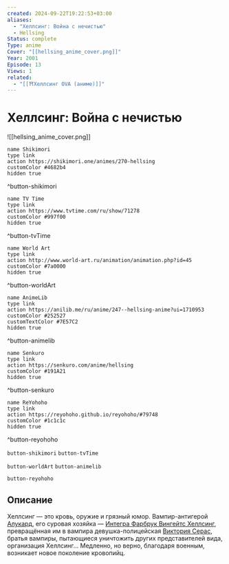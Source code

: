 ```yaml
---
created: 2024-09-22T19:22:53+03:00
aliases:
  - "Хеллсинг: Война с нечистью"
  - Hellsing
Status: complete
Type: anime
Cover: "[[hellsing_anime_cover.png]]"
Year: 2001
Episode: 13
Views: 1
related:
  - "[[⛩️Хеллсинг OVA (аниме)]]"
---
```


# Хеллсинг: Война с нечистью

![[hellsing_anime_cover.png]]

```button
name Shikimori
type link
action https://shikimori.one/animes/270-hellsing
customColor #4682b4
hidden true
```
^button-shikimori

```button
name TV Time
type link
action https://www.tvtime.com/ru/show/71278
customColor #997f00
hidden true
```
^button-tvTime

```button
name World Art
type link
action http://www.world-art.ru/animation/animation.php?id=45
customColor #7a0000
hidden true
```
^button-worldArt

```button
name AnimeLib
type link
action https://anilib.me/ru/anime/247--hellsing-anime?ui=1710953
customColor #252527
customTextColor #7E57C2
hidden true
```
^button-animelib

```button
name Senkuro
type link
action https://senkuro.com/anime/hellsing
customColor #191A21
hidden true
```
^button-senkuro

```button
name ReYohoho
type link
action https://reyohoho.github.io/reyohoho/#79748
customColor #1c1c1c
hidden true
```
^button-reyohoho



`button-shikimori` `button-tvTime`

`button-worldArt` `button-animelib`

`button-reyohoho`

## Описание

Хеллсинг — это кровь, оружие и грязный юмор. Вампир-антигерой [Алукард](https://shikimori.one/characters/601-alucard), его суровая хозяйка — [Интегра Фарбрук Вингейтс Хеллсинг](https://shikimori.one/characters/603-integra-fairbrook-wingates-hellsing), превращённая им в вампира девушка-полицейская [Виктория Серас](https://shikimori.one/characters/624-seras-victoria), братья вампиры, пытающиеся уничтожить других представителей вида, организация Хеллсинг… Медленно, но верно, благодаря военным, возникает новое поколение кровопийц.
